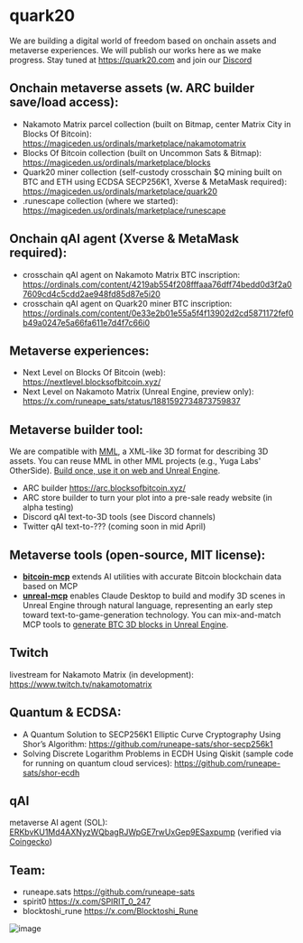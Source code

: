 # quark20
We are building a digital world of freedom based on onchain assets and metaverse experiences. We will publish our works here as we make progress. Stay tuned at https://quark20.com and join our [Discord](https://discord.gg/Y7AwD7tpS9)

## Onchain metaverse assets (w. ARC builder save/load access):
- Nakamoto Matrix parcel collection (built on Bitmap, center Matrix City in Blocks Of Bitcoin): https://magiceden.us/ordinals/marketplace/nakamotomatrix
- Blocks Of Bitcoin collection (built on Uncommon Sats & Bitmap): https://magiceden.us/ordinals/marketplace/blocks
- Quark20 miner collection (self-custody crosschain $Q mining built on BTC and ETH using ECDSA SECP256K1, Xverse & MetaMask required): https://magiceden.us/ordinals/marketplace/quark20
- .runescape collection (where we started): https://magiceden.us/ordinals/marketplace/runescape

## Onchain qAI agent (Xverse & MetaMask required):
- crosschain qAI agent on Nakamoto Matrix BTC inscription: https://ordinals.com/content/4219ab554f208fffaaa76dff74bedd0d3f2a07609cd4c5cdd2ae948fd85d87e5i20
- crosschain qAI agent on Quark20 miner BTC inscription: https://ordinals.com/content/0e33e2b01e55a5f4f13902d2cd5871172fef0b49a0247e5a66fa611e7d4f7c66i0

## Metaverse experiences:
- Next Level on Blocks Of Bitcoin (web): https://nextlevel.blocksofbitcoin.xyz/
- Next Level on Nakamoto Matrix (Unreal Engine, preview only): https://x.com/runeape_sats/status/1881592734873759837

## Metaverse builder tool:
We are compatible with [MML](https://mml.io/), a XML-like 3D format for describing 3D assets. You can reuse MML in other MML projects (e.g., Yuga Labs' OtherSide). [Build once, use it on web and Unreal Engine](https://x.com/runeape_sats/status/1892582805072232707).
- ARC builder https://arc.blocksofbitcoin.xyz/
- ARC store builder to turn your plot into a pre-sale ready website (in alpha testing)
- Discord qAI text-to-3D tools (see Discord channels)
- Twitter qAI text-to-??? (coming soon in mid April)

## Metaverse tools (open-source, MIT license):
- **[bitcoin-mcp](https://github.com/runeape-sats/bitcoin-mcp)** extends AI utilities with accurate Bitcoin blockchain data based on MCP
- **[unreal-mcp](https://github.com/runeape-sats/unreal-mcp)** enables Claude Desktop to build and modify 3D scenes in Unreal Engine through natural language, representing an early step toward text-to-game-generation technology. You can mix-and-match MCP tools to [generate BTC 3D blocks in Unreal Engine](https://x.com/runeape_sats/status/1906928039092736032).

## Twitch 
livestream for Nakamoto Matrix (in development): https://www.twitch.tv/nakamotomatrix

## Quantum & ECDSA:
- A Quantum Solution to SECP256K1 Elliptic Curve Cryptography Using Shor’s Algorithm: https://github.com/runeape-sats/shor-secp256k1
- Solving Discrete Logarithm Problems in ECDH Using Qiskit (sample code for running on quantum cloud services): https://github.com/runeape-sats/shor-ecdh

## qAI
metaverse AI agent (SOL): [ERKbvKU1Md4AXNyzWQbagRJWpGE7rwUxGep9ESaxpump](https://dexscreener.com/solana/9nhezuhqvat7vhktdwteguh9xryndeqhmvyvjfr7kpsz) (verified via [Coingecko](https://www.coingecko.com/en/coins/qai))

## Team:
- runeape.sats https://github.com/runeape-sats
- spirit0 https://x.com/SPIRIT_0_247
- blocktoshi_rune https://x.com/Blocktoshi_Rune

![image](https://github.com/user-attachments/assets/88eaba98-c7d8-4b6f-b229-06a0c6b36167)

